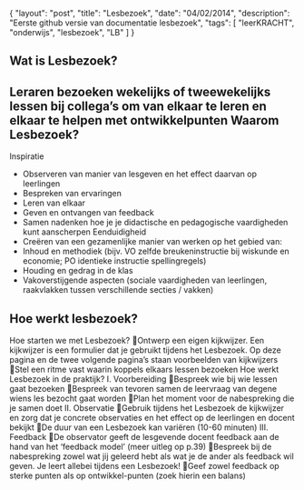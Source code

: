 { "layout": "post", "title": "Lesbezoek", "date": "04/02/2014", "description": "Eerste github versie van documentatie lesbezoek", "tags": [ "leerKRACHT", "onderwijs", "lesbezoek", "LB" ] }


Wat is Lesbezoek?
----------------
Leraren bezoeken wekelijks of tweewekelijks lessen bij collega’s om van elkaar te leren en elkaar te helpen met ontwikkelpunten
Waarom Lesbezoek?
-----------------
Inspiratie
- Observeren van manier van lesgeven en het effect daarvan op leerlingen
- Bespreken van ervaringen
- Leren van elkaar
- Geven en ontvangen van feedback
- Samen nadenken hoe je je didactische en pedagogische vaardigheden kunt aanscherpen
Eenduidigheid
- Creëren van een gezamenlijke manier van werken op het gebied van:
- Inhoud en methodiek (bijv. VO zelfde breukeninstructie bij wiskunde en economie; PO identieke instructie spellingregels)
- Houding en gedrag in de klas
- Vakoverstijgende aspecten (sociale vaardigheden van leerlingen, raakvlakken tussen verschillende secties / vakken)

Hoe werkt lesbezoek?
--------------------

Hoe starten we met Lesbezoek?
Ontwerp een eigen kijkwijzer. Een kijkwijzer is een formulier dat je gebruikt tijdens het Lesbezoek. Op deze pagina en de twee volgende pagina’s staan voorbeelden van kijkwijzers
Stel een ritme vast waarin koppels elkaars lessen bezoeken
Hoe werkt Lesbezoek in de praktijk?
I. Voorbereiding
Bespreek wie bij wie lessen gaat bezoeken
Bespreek van tevoren samen de leervraag van degene wiens les bezocht gaat worden
Plan het moment voor de nabespreking die je samen doet
II. Observatie
Gebruik tijdens het Lesbezoek de kijkwijzer en zorg dat je concrete observaties en het effect op de leerlingen en docent bekijkt
De duur van een Lesbezoek kan variëren (10-60 minuten)
III. Feedback
De observator geeft de lesgevende docent feedback aan de hand van het ‘feedback model’ (meer uitleg op p.39)
Bespreek bij de nabespreking zowel wat jij geleerd hebt als wat je de ander als feedback wil geven. Je leert allebei tijdens een Lesbezoek!
Geef zowel feedback op sterke punten als op ontwikkel-punten (zoek hierin een balans)
